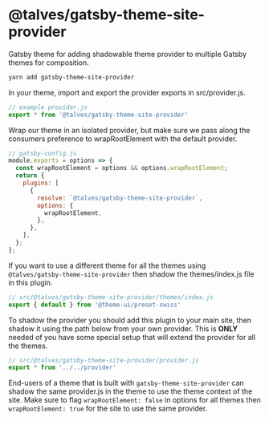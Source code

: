 
# @talves/gatsby-theme-site-provider

Gatsby theme for adding shadowable theme provider to multiple Gatsby themes for composition.

```sh
yarn add gatsby-theme-site-provider
```

In your theme, import and export the provider exports in src/provider.js.

```js
// example provider.js
export * from '@talves/gatsby-theme-site-provider'
```

Wrap our theme in an isolated provider, but make sure we pass along the consumers preference to wrapRootElement with the default provider.

```js
// gatsby-config.js
module.exports = options => {
  const wrapRootElement = options && options.wrapRootElement;
  return {
    plugins: [
      {
        resolve: `@talves/gatsby-theme-site-provider`,
        options: {
          wrapRootElement,
        },
      },
    ],
  };
};
```

If you want to use a different theme for all the themes using `@talves/gatsby-theme-site-provider` then shadow the themes/index.js file in this plugin.

```js
// src/@talves/gatsby-theme-site-provider/themes/index.js
export { default } from '@theme-ui/preset-swiss'
```

To shadow the provider you should add this plugin to your main site, then shadow it using the path below from your own provider. This is **ONLY** needed of you have some special setup that will extend the provider for all the themes.

```js
// src/@talves/gatsby-theme-site-provider/provider.js
export * from '../../provider'
```

End-users of a theme that is built with `gatsby-theme-site-provider` can shadow the same provider.js in the theme to use the theme context of the site. Make sure to flag `wrapRootElement: false` in options for all themes then `wrapRootElement: true` for the site to use the same provider.

